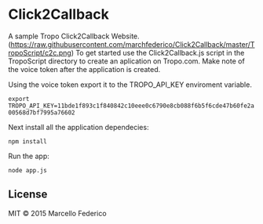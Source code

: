# Click2Callback

A sample Tropo Click2Callback Website.
(https://raw.githubusercontent.com/marchfederico/Click2Callback/master/TropoScript/c2c.png)
To get started use the Click2Callback.js script in the TropoScript directory to create an aplication on Tropo.com. Make
note of the voice token after the application is created.

Using the voice token export it to the TROPO_API_KEY enviroment variable.

`export TROPO_API_KEY=11bde1f893c1f840842c10eee0c6790e8cb088f6b5f6cde47b60fe2a00568d7bf7995a76602`

Next install all the application dependecies:

`npm install`

Run the app:

`node app.js`

## License

MIT
&copy; 2015 Marcello Federico
